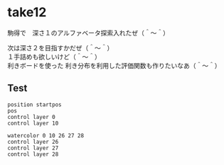 # take12

駒得で　深さ１のアルファベータ探索入れたぜ（＾～＾）  

次は深さ２を目指すかだぜ（＾～＾）  
１手詰めも欲しいけど（＾～＾）  
利きボードを使った 利き分布を利用した評価関数も作りたいなあ（＾～＾）

## Test

```plain
position startpos
pos
control layer 0
control layer 10

watercolor 0 10 26 27 28
control layer 26
control layer 27
control layer 28
```
